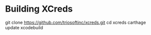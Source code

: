 # Building XCreds

git clone https://github.com/triosoftinc/xcreds.git
cd xcreds
carthage update
xcodebuild

